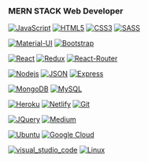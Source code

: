 ### MERN STACK Web Developer

<!--
**arihant-jain-09/arihant-jain-09** is a ✨ _special_ ✨ repository because its `README.md` (this file) appears on your GitHub profile.

Here are some ideas to get you started:

- 🔭 I’m currently working on ...
- 🌱 I’m currently learning ...
- 👯 I’m looking to collaborate on ...
- 🤔 I’m looking for help with ...
- 💬 Ask me about ...
- 📫 How to reach me: ...
- 😄 Pronouns: ...
- ⚡ Fun fact: ...
-->

[![JavaScript](https://img.shields.io/badge/JavaScript-F7DF1E?style=flat&logo=javascript&logoColor=black&link=https://github.com/arihant-jain-09)](https://github.com/arihant-jain-09)
[![HTML5](https://img.shields.io/badge/-HTML5-E34F26?style=flat&logo=html5&logoColor=white&link=https://github.com/arihant-jain-09)](https://github.com/arihant-jain-09) 
[![CSS3](https://img.shields.io/badge/-CSS3-1572B6?style=flat&logo=css3&link=https://github.com/arihant-jain-09)](https://github.com/arihant-jain-09) 
[![SASS](https://img.shields.io/badge/Sass-CC6699?style=flat&logo=sass&logoColor=white&link=https://github.com/arihant-jain-09)](https://github.com/arihant-jain-09)

[![Material-UI](https://img.shields.io/badge/Material--UI-0081CB?style=flat&logo=material-ui&logoColor=white&link=https://github.com/arihant-jain-09)](https://github.com/arihant-jain-09)
[![Bootstrap](https://img.shields.io/badge/-Bootstrap-563D7C?style=flat&logo=bootstrap&link=https://github.com/arihant-jain-09)](https://github.com/arihant-jain-09) 

[![React](https://img.shields.io/badge/React-20232A?style=flat&logo=react&logoColor=61DAFB&link=https://github.com/arihant-jain-09)](https://github.com/arihant-jain-09) 
[![Redux](https://img.shields.io/badge/Redux-593D88?style=flat&logo=redux&logoColor=white&link=https://github.com/arihant-jain-09)](https://github.com/arihant-jain-09)
[![React-Router](https://img.shields.io/badge/React_Router-CA4245?style=flat&logo=react-router&logoColor=white&link=https://github.com/arihant-jain-09)](https://github.com/arihant-jain-09)



[![Nodejs](https://img.shields.io/badge/-Nodejs-green?style=flat&logo=Node.js&link=https://github.com/arihant-jain-09)](https://github.com/arihant-jain-09) 
[![JSON](https://img.shields.io/badge/-json-02569B?style=flat&logo=json&link=https://github.com/arihant-jain-09)](https://github.com/arihant-jain-09)
[![Express](https://img.shields.io/badge/Express.js-404D59?style=flat&link=https://github.com/arihant-jain-09)](https://github.com/arihant-jain-09)

[![MongoDB](https://img.shields.io/badge/MongoDB-4EA94B?style=flat&logo=mongodb&logoColor=white&link=https://github.com/arihant-jain-09)](https://github.com/arihant-jain-09)
[![MySQL](https://img.shields.io/badge/MySQL-00000F?style=flat&logo=mysql&logoColor=white&link=https://github.com/arihant-jain-09)](https://github.com/arihant-jain-09)

[![Heroku](https://img.shields.io/badge/-Heroku-gray?style=flat&logo=heroku&link=https://github.com/arihant-jain-09)](https://github.com/arihant-jain-09) 
[![Netlify](https://img.shields.io/badge/Netlify-00C7B7?style=flat&logo=netlify&logoColor=white&link=https://github.com/arihant-jain-09)](https://github.com/arihant-jain-09) 
[![Git](https://img.shields.io/badge/-Git-black?style=flat&logo=git&link=https://github.com/arihant-jain-09)](https://github.com/arihant-jain-09) 

[![JQuery](https://img.shields.io/badge/-JQuery-blue?style=flat&logo=jquery&link=https://github.com/arihant-jain-09)](https://github.com/arihant-jain-09) 
[![Medium](https://img.shields.io/badge/Medium-12100E?style=flat&logo=medium&logoColor=white&link=https://arihantjain09.medium.com/make-a-mailchimp-newsletter-using-nodejs-6f379edaaae0)](https://arihantjain09.medium.com/make-a-mailchimp-newsletter-using-nodejs-6f379edaaae0) 

[![Ubuntu](https://img.shields.io/badge/Ubuntu-E95420?style=flat&logo=ubuntu&logoColor=white&link=https://github.com/arihant-jain-09)](https://github.com/arihant-jain-09) 
[![Google Cloud](https://img.shields.io/badge/Google_Cloud-4285F4?style=flat&logo=google-cloud&logoColor=white&link=https://github.com/arihant-jain-09)](https://github.com/arihant-jain-09) 

[![visual_studio_code](https://badges.aleen42.com/src/visual_studio_code.svg)](https://badges.aleen42.com/src/visual_studio_code.svg) 
[![Linux](https://img.shields.io/badge/Linux-FCC624?style=flat&logo=linux&logoColor=black&link=https://github.com/arihant-jain-09)](https://github.com/arihant-jain-09) 
